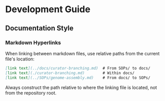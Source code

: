 # Development Guide

## Documentation Style

### Markdown Hyperlinks

When linking between markdown files, use relative paths from the current file's location:

```markdown
[link text](../docs/curator-branching.md)  # From SOPs/ to docs/
[link text](./curator-branching.md)        # Within docs/
[link text](../SOPs/genome-assembly.md)    # From docs/ to SOPs/
```

Always construct the path relative to where the linking file is located, not from the repository root.
